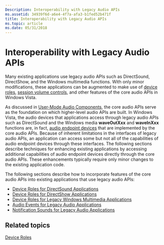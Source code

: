 ```yaml
---
Description: Interoperability with Legacy Audio APIs
ms.assetid: 34939f6d-a6e4-4f7a-afa3-b1fed52b471f
title: Interoperability with Legacy Audio APIs
ms.topic: article
ms.date: 05/31/2018
---
```


# Interoperability with Legacy Audio APIs

Many existing applications use legacy audio APIs such as DirectSound, DirectShow, and the Windows multimedia functions. With only minor modifications, these applications can be augmented to make use of [device roles](device-roles.md), [session volume controls](session-volume-controls.md), and other features of the core audio APIs in Windows Vista.

As discussed in [User-Mode Audio Components](user-mode-audio-components.md), the core audio APIs serve as the foundation on which higher-level audio APIs are built. In Windows Vista, the audio devices that applications access through legacy audio APIs such as DirectSound and the Windows media **waveOutXxx** and **waveInXxx** functions are, in fact, [audio endpoint devices](audio-endpoint-devices.md) that are implemented by the core audio APIs. Because of inherent limitations in the interfaces of legacy audio APIs, an application can access some but not all of the capabilities of audio endpoint devices through these interfaces. The following sections describe techniques for enhancing existing applications by accessing additional capabilities of audio endpoint devices directly through the core audio APIs. These enhancements typically require only minor changes to the existing application code.

The following sections describe how to incorporate features of the core audio APIs into existing applications that use legacy audio APIs:

-   [Device Roles for DirectSound Applications](device-roles-for-directsound-applications.md)
-   [Device Roles for DirectShow Applications](device-roles-for-directshow-applications.md)
-   [Device Roles for Legacy Windows Multimedia Applications](device-roles-for-legacy-windows-multimedia-applications.md)
-   [Audio Events for Legacy Audio Applications](audio-events-for-legacy-audio-applications.md)
-   [Notification Sounds for Legacy Audio Applications](notification-sounds-for-legacy-audio-applications.md)

## Related topics

<dl> <dt>

[Device Roles](device-roles.md)
</dt> </dl>

 

 



